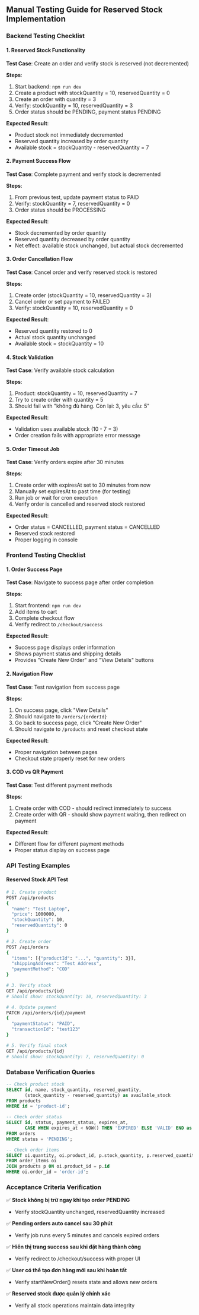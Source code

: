 ## Manual Testing Guide for Reserved Stock Implementation

### Backend Testing Checklist

#### 1. Reserved Stock Functionality
**Test Case**: Create an order and verify stock is reserved (not decremented)

**Steps**:
1. Start backend: `npm run dev`
2. Create a product with stockQuantity = 10, reservedQuantity = 0
3. Create an order with quantity = 3
4. Verify: stockQuantity = 10, reservedQuantity = 3
5. Order status should be PENDING, payment status PENDING

**Expected Result**: 
- Product stock not immediately decremented
- Reserved quantity increased by order quantity
- Available stock = stockQuantity - reservedQuantity = 7

#### 2. Payment Success Flow
**Test Case**: Complete payment and verify stock is decremented

**Steps**:
1. From previous test, update payment status to PAID
2. Verify: stockQuantity = 7, reservedQuantity = 0  
3. Order status should be PROCESSING

**Expected Result**:
- Stock decremented by order quantity
- Reserved quantity decreased by order quantity
- Net effect: available stock unchanged, but actual stock decremented

#### 3. Order Cancellation Flow
**Test Case**: Cancel order and verify reserved stock is restored

**Steps**:
1. Create order (stockQuantity = 10, reservedQuantity = 3)
2. Cancel order or set payment to FAILED
3. Verify: stockQuantity = 10, reservedQuantity = 0

**Expected Result**:
- Reserved quantity restored to 0
- Actual stock quantity unchanged
- Available stock = stockQuantity = 10

#### 4. Stock Validation
**Test Case**: Verify available stock calculation

**Steps**:
1. Product: stockQuantity = 10, reservedQuantity = 7
2. Try to create order with quantity = 5
3. Should fail with "không đủ hàng. Còn lại: 3, yêu cầu: 5"

**Expected Result**:
- Validation uses available stock (10 - 7 = 3)
- Order creation fails with appropriate error message

#### 5. Order Timeout Job
**Test Case**: Verify orders expire after 30 minutes

**Steps**:
1. Create order with expiresAt set to 30 minutes from now
2. Manually set expiresAt to past time (for testing)
3. Run job or wait for cron execution
4. Verify order is cancelled and reserved stock restored

**Expected Result**:
- Order status = CANCELLED, payment status = CANCELLED
- Reserved stock restored
- Proper logging in console

### Frontend Testing Checklist

#### 1. Order Success Page
**Test Case**: Navigate to success page after order completion

**Steps**:
1. Start frontend: `npm run dev`
2. Add items to cart
3. Complete checkout flow
4. Verify redirect to `/checkout/success`

**Expected Result**:
- Success page displays order information
- Shows payment status and shipping details  
- Provides "Create New Order" and "View Details" buttons

#### 2. Navigation Flow
**Test Case**: Test navigation from success page

**Steps**:
1. On success page, click "View Details"
2. Should navigate to `/orders/{orderId}`
3. Go back to success page, click "Create New Order"
4. Should navigate to `/products` and reset checkout state

**Expected Result**:
- Proper navigation between pages
- Checkout state properly reset for new orders

#### 3. COD vs QR Payment
**Test Case**: Test different payment methods

**Steps**:
1. Create order with COD - should redirect immediately to success
2. Create order with QR - should show payment waiting, then redirect on payment

**Expected Result**:
- Different flow for different payment methods
- Proper status display on success page

### API Testing Examples

#### Reserved Stock API Test
```bash
# 1. Create product
POST /api/products
{
  "name": "Test Laptop",
  "price": 1000000,
  "stockQuantity": 10,
  "reservedQuantity": 0
}

# 2. Create order
POST /api/orders
{
  "items": [{"productId": "...", "quantity": 3}],
  "shippingAddress": "Test Address",
  "paymentMethod": "COD"
}

# 3. Verify stock
GET /api/products/{id}
# Should show: stockQuantity: 10, reservedQuantity: 3

# 4. Update payment
PATCH /api/orders/{id}/payment
{
  "paymentStatus": "PAID",
  "transactionId": "test123"
}

# 5. Verify final stock
GET /api/products/{id}  
# Should show: stockQuantity: 7, reservedQuantity: 0
```

### Database Verification Queries

```sql
-- Check product stock
SELECT id, name, stock_quantity, reserved_quantity, 
       (stock_quantity - reserved_quantity) as available_stock
FROM products 
WHERE id = 'product-id';

-- Check order status
SELECT id, status, payment_status, expires_at,
       CASE WHEN expires_at < NOW() THEN 'EXPIRED' ELSE 'VALID' END as expiry_status
FROM orders 
WHERE status = 'PENDING';

-- Check order items
SELECT oi.quantity, oi.product_id, p.stock_quantity, p.reserved_quantity
FROM order_items oi
JOIN products p ON oi.product_id = p.id
WHERE oi.order_id = 'order-id';
```

### Acceptance Criteria Verification

✅ **Stock không bị trừ ngay khi tạo order PENDING**
- Verify stockQuantity unchanged, reservedQuantity increased

✅ **Pending orders auto cancel sau 30 phút**  
- Verify job runs every 5 minutes and cancels expired orders

✅ **Hiển thị trang success sau khi đặt hàng thành công**
- Verify redirect to /checkout/success with proper UI

✅ **User có thể tạo đơn hàng mới sau khi hoàn tất**
- Verify startNewOrder() resets state and allows new orders

✅ **Reserved stock được quản lý chính xác**
- Verify all stock operations maintain data integrity
